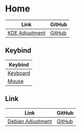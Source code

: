 

# Home

| Link | GitHub |
| ---- | ------ |
| [KDE Adjustment](https://samwhelp.github.io/kde-adjustment/) | [GitHub](https://github.com/samwhelp/kde-adjustment) |




## Keybind

| Keybind |
| --- |
| [Keyboard](https://samwhelp.github.io/kde-adjustment/read/config/keybind.html) |
| [Mouse](https://samwhelp.github.io/kde-adjustment/read/config/mousebind.html) |




## Link

| Link | GitHub |
| ---- | ------ |
| [Debian Adjustment](https://samwhelp.github.io/debian-adjustment/) | [GitHub](https://github.com/samwhelp/debian-adjustment) |
